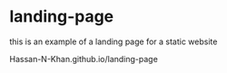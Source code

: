# landing-page
this is an example of a landing page for a static website

Hassan-N-Khan.github.io/landing-page
